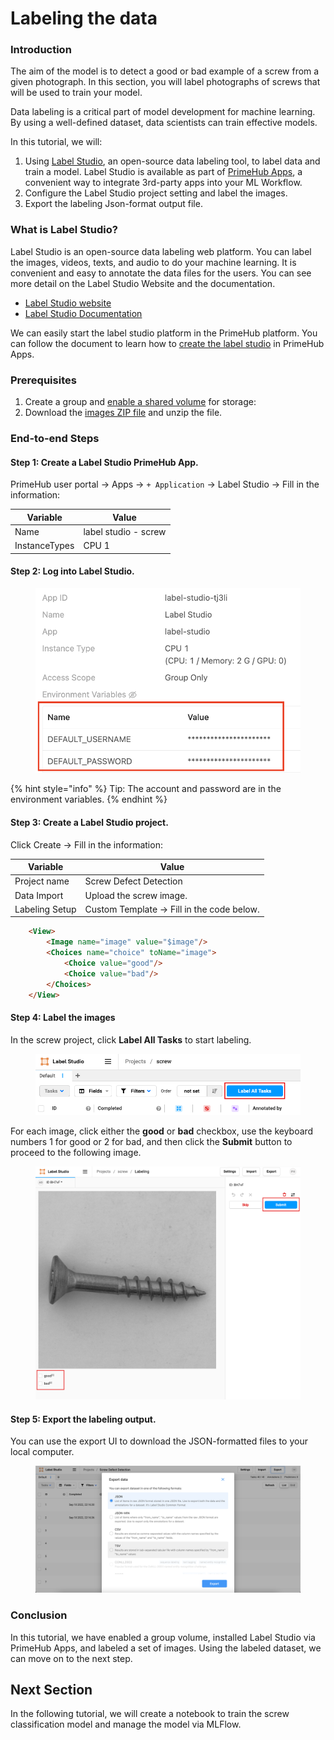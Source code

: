 # Labeling the data

### Introduction

The aim of the model is to detect a good or bad example of a screw from a given photograph. In this section, you will label photographs of screws that will be used to train your model.

Data labeling is a critical part of model development for machine learning. By using a well-defined dataset, data scientists can train effective models.

In this tutorial, we will:

1. Using [Label Studio](https://labelstud.io/), an open-source data labeling tool, to label data and train a model. Label Studio is available as part of [PrimeHub Apps](https://docs.primehub.io/docs/primehub-app), a convenient way to integrate 3rd-party apps into your ML Workflow.
2. Configure the Label Studio project setting and label the images.
3. Export the labeling Json-format output file.

### What is Label Studio?

Label Studio is an open-source data labeling web platform. You can label the images, videos, texts, and audio to do your machine learning. It is convenient and easy to annotate the data files for the users. You can see more detail on the Label Studio Website and the documentation.

* [Label Studio website](https://labelstud.io/)
* [Label Studio Documentation](https://labelstud.io/guide/)

We can easily start the label studio platform in the PrimeHub platform. You can follow the document to learn how to [create the label studio](../../guides/user-guide/apps/tutorial/label-dataset-by-label-studio.md) in PrimeHub Apps.

### Prerequisites

1. Create a group and [enable a shared volume](../../guides/administrator-guide/group-management.md#shared-volume) for storage:
2. Download the [images ZIP file](https://www.kaggle.com/datasets/ruruamour/screw-dataset) and unzip the file.

### End-to-end Steps

#### Step 1: Create a Label Studio PrimeHub App.

PrimeHub user portal → Apps → `+ Application` → Label Studio → Fill in the information:

| Variable      | Value                |
| ------------- | -------------------- |
| Name          | label studio - screw |
| InstanceTypes | CPU 1                |

#### Step 2: Log into Label Studio.

<figure><img src="../../.gitbook/assets/primehub-end-to-end-tutorial-label-studio-userpass.png" alt=""><figcaption></figcaption></figure>

{% hint style="info" %}
Tip: The account and password are in the environment variables.
{% endhint %}

#### Step 3: Create a Label Studio project.

Click Create → Fill in the information:

| Variable       | Value                                     |
| -------------- | ----------------------------------------- |
| Project name   | Screw Defect Detection                    |
| Data Import    | Upload the screw image.                   |
| Labeling Setup | Custom Template → Fill in the code below. |

```html
    <View>
        <Image name="image" value="$image"/>
        <Choices name="choice" toName="image">
            <Choice value="good"/>
            <Choice value="bad"/>
        </Choices>
    </View>
```

#### Step 4: Label the images

In the screw project, click **Label All Tasks** to start labeling.

<figure><img src="../../.gitbook/assets/primehub-end-to-end-tutorial-label-studio-tasks.png" alt=""><figcaption></figcaption></figure>

For each image, click either the **good** or **bad** checkbox, use the keyboard numbers 1 for good or 2 for bad, and then click the **Submit** button to proceed to the following image.

<figure><img src="../../.gitbook/assets/primehub-end-to-end-tutorial-label-studio-labeling.png" alt=""><figcaption></figcaption></figure>

#### Step 5: Export the labeling output.

You can use the export UI to download the JSON-formatted files to your local computer.

<figure><img src="../../.gitbook/assets/primehub-end-to-end-tutorial-label-studio-export.png" alt=""><figcaption></figcaption></figure>

### Conclusion

In this tutorial, we have enabled a group volume, installed Label Studio via PrimeHub Apps, and labeled a set of images. Using the labeled dataset, we can move on to the next step.

## Next Section

In the following tutorial, we will create a notebook to train the screw classification model and manage the model via MLFlow.
